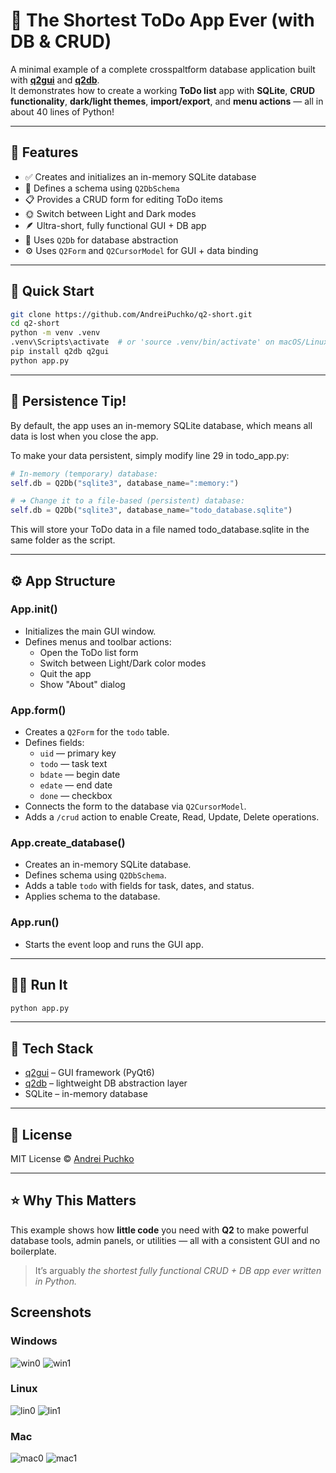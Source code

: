 # 📝 The Shortest ToDo App Ever (with DB & CRUD)

A minimal example of a complete crosspaltform database application built with [**q2gui**](https://pypi.org/project/q2gui/) and [**q2db**](https://pypi.org/project/q2db/).  
It demonstrates how to create a working **ToDo list** app with **SQLite**, **CRUD functionality**, **dark/light themes**, **import/export**, and **menu actions** — all in about 40 lines of Python!

---

## 🚀 Features

- ✅ Creates and initializes an in-memory SQLite database  
- 🧱 Defines a schema using `Q2DbSchema`  
- 📋 Provides a CRUD form for editing ToDo items  
- 🌞 Switch between Light and Dark modes  
- 🪶 Ultra-short, fully functional GUI + DB app  
- 💾 Uses `Q2Db` for database abstraction  
- ⚙️ Uses `Q2Form` and `Q2CursorModel` for GUI + data binding

---

## 🧩 Quick Start

```bash
git clone https://github.com/AndreiPuchko/q2-short.git
cd q2-short
python -m venv .venv
.venv\Scripts\activate  # or 'source .venv/bin/activate' on macOS/Linux
pip install q2db q2gui
python app.py
```

---


## 💾 Persistence Tip!

By default, the app uses an in-memory SQLite database, which means all data is lost when you close the app.

To make your data persistent, simply modify line 29 in todo_app.py:
```python
# In-memory (temporary) database:
self.db = Q2Db("sqlite3", database_name=":memory:")

# ➜ Change it to a file-based (persistent) database:
self.db = Q2Db("sqlite3", database_name="todo_database.sqlite")
```
This will store your ToDo data in a file named todo_database.sqlite in the same folder as the script.

---

## ⚙️ App Structure

### **App.__init__()**
- Initializes the main GUI window.  
- Defines menus and toolbar actions:  
  - Open the ToDo list form  
  - Switch between Light/Dark color modes  
  - Quit the app  
  - Show "About" dialog  

### **App.form()**
- Creates a `Q2Form` for the `todo` table.  
- Defines fields:  
  - `uid` — primary key  
  - `todo` — task text  
  - `bdate` — begin date  
  - `edate` — end date  
  - `done` — checkbox  
- Connects the form to the database via `Q2CursorModel`.  
- Adds a `/crud` action to enable Create, Read, Update, Delete operations.

### **App.create_database()**
- Creates an in-memory SQLite database.  
- Defines schema using `Q2DbSchema`.  
- Adds a table `todo` with fields for task, dates, and status.  
- Applies schema to the database.

### **App.run()**
- Starts the event loop and runs the GUI app.

---

## 🏃‍♂️ Run It

```bash
python app.py
```

---

## 🧰 Tech Stack

- [q2gui](https://pypi.org/project/q2gui/) – GUI framework (PyQt6)  
- [q2db](https://pypi.org/project/q2db/) – lightweight DB abstraction layer  
- SQLite – in-memory database  

---

## 📜 License

MIT License © [Andrei Puchko](https://github.com/AndreiPuchko)

---

## ⭐️ Why This Matters

This example shows how **little code** you need with **Q2** to make powerful database tools, admin panels, or utilities — all with a consistent GUI and no boilerplate.

> It’s arguably *the shortest fully functional CRUD + DB app ever written in Python.*

## Screenshots
### Windows
![win0](https://andreipuchko.github.io/q2-short/docs/windows0.png)
![win1](https://andreipuchko.github.io/q2-short/docs/windows1.png)
### Linux
![lin0](https://andreipuchko.github.io/q2-short/docs/linux0.png)
![lin1](https://andreipuchko.github.io/q2-short/docs/linux1.png)
### Mac
![mac0](https://andreipuchko.github.io/q2-short/docs/mac0.png)
![mac1](https://andreipuchko.github.io/q2-short/docs/mac1.png)